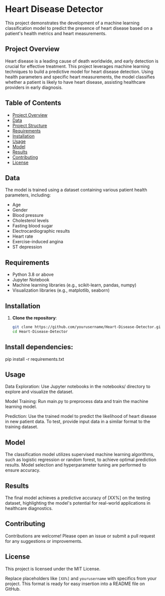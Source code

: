 # Heart Disease Detector

This project demonstrates the development of a machine learning classification model to predict the presence of heart disease based on a patient's health metrics and heart measurements.

## Project Overview

Heart disease is a leading cause of death worldwide, and early detection is crucial for effective treatment. This project leverages machine learning techniques to build a predictive model for heart disease detection. Using health parameters and specific heart measurements, the model classifies whether a patient is likely to have heart disease, assisting healthcare providers in early diagnosis.

## Table of Contents

- [Project Overview](#project-overview)
- [Data](#data)
- [Project Structure](#project-structure)
- [Requirements](#requirements)
- [Installation](#installation)
- [Usage](#usage)
- [Model](#model)
- [Results](#results)
- [Contributing](#contributing)
- [License](#license)

## Data

The model is trained using a dataset containing various patient health parameters, including:

- Age
- Gender
- Blood pressure
- Cholesterol levels
- Fasting blood sugar
- Electrocardiographic results
- Heart rate
- Exercise-induced angina
- ST depression

## Requirements

- Python 3.8 or above
- Jupyter Notebook
- Machine learning libraries (e.g., scikit-learn, pandas, numpy)
- Visualization libraries (e.g., matplotlib, seaborn)

## Installation

1. **Clone the repository**:
   ```bash
   git clone https://github.com/yourusername/Heart-Disease-Detector.git
   cd Heart-Disease-Detector

## Install dependencies:

pip install -r requirements.txt

## Usage
Data Exploration: Use Jupyter notebooks in the notebooks/ directory to explore and visualize the dataset.

Model Training: Run main.py to preprocess data and train the machine learning model.

Prediction: Use the trained model to predict the likelihood of heart disease in new patient data. To test, provide input data in a similar format to the training dataset.

## Model
The classification model utilizes supervised machine learning algorithms, such as logistic regression or random forest, to achieve optimal prediction results. Model selection and hyperparameter tuning are performed to ensure accuracy.

## Results
The final model achieves a predictive accuracy of [XX%] on the testing dataset, highlighting the model's potential for real-world applications in healthcare diagnostics.

## Contributing
Contributions are welcome! Please open an issue or submit a pull request for any suggestions or improvements.

## License
This project is licensed under the MIT License.

Replace placeholders like `[XX%]` and `yourusername` with specifics from your project. This format is ready for easy insertion into a README file on GitHub.
